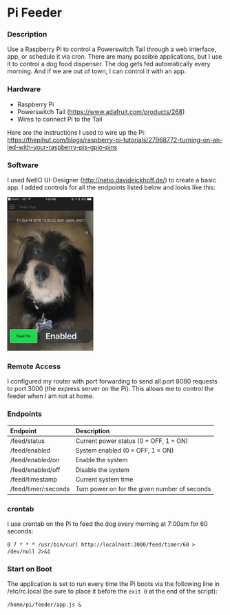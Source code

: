 # Pi Feeder

### Description

Use a Raspberry Pi to control a Powerswitch Tail through a web interface, app, or schedule it via cron. There are many possible applications, but I use it to control a dog food dispenser. The dog gets fed automatically every morning. And if we are out of town, I can control it with an app.

### Hardware

* Raspberry Pi
* Powerswitch Tail (https://www.adafruit.com/products/268)
* Wires to connect Pi to the Tail

Here are the instructions I used to wire up the Pi: https://thepihut.com/blogs/raspberry-pi-tutorials/27968772-turning-on-an-led-with-your-raspberry-pis-gpio-pins

### Software

I used NetIO UI-Designer (http://netio.davideickhoff.de/) to create a basic app. I added controls for all the endpoints listed below and looks like this:

<img src="screenshot.png" alt="NetIO App Screenshot" style="width: 200px;"/>

### Remote Access

I configured my router with port forwarding to send all port 8080 requests to port 3000 (the express server on the Pi). This allows me to control the feeder when I am not at home.

### Endpoints

| Endpoint             | Description                                     |
|:-------------------- |:----------------------------------------------- |
| /feed/status         | Current power status (0 = OFF, 1 = ON)          |
| /feed/enabled        | System enabled (0 = OFF, 1 = ON)                |
| /feed/enabled/on     | Enable the system                               |
| /feed/enabled/off    | Disable the system                              |
| /feed/timestamp      | Current system time                             |
| /feed/timer/:seconds | Turn power on for the given number of seconds   |

### crontab

I use crontab on the Pi to feed the dog every morning at 7:00am for 60 seconds:
```
0 7 * * * /usr/bin/curl http://localhost:3000/feed/timer/60 > /dev/null 2>&1
```

### Start on Boot

The application is set to run every time the Pi boots via the following line in /etc/rc.local (be sure to place it before the `exit 0` at the end of the script):
```
/home/pi/feeder/app.js &
```
